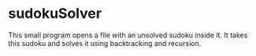 # sudokuSolver

This small program opens a file with an unsolved sudoku inside it. 
It takes this sudoku and solves it using backtracking and recursion. 

